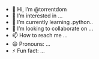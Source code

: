 - 👋 Hi, I’m @torrentdom
- 👀 I’m interested in ...
- 🌱 I’m currently learning .python..
- 💞️ I’m looking to collaborate on ...
- 📫 How to reach me ...
- 😄 Pronouns: ...
- ⚡ Fun fact: ...

<!---
torrentdom/torrentdom is a ✨ special ✨ repository because its `README.md` (this file) appears on your GitHub profile.
You can click the Preview link to take a look at your changes.
--->
